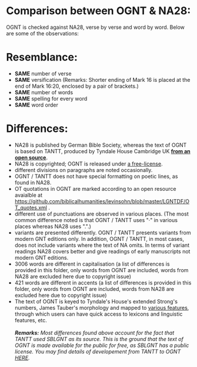 # Comparison between OGNT & NA28:

OGNT is checked against NA28, verse by verse and word by word.  Below are some of the observations:

# Resemblance:
- <b>SAME</b> number of verse
- <b>SAME</b> versification (Remarks: Shorter ending of Mark 16 is placed at the end of Mark 16:20, enclosed by a pair of brackets.)
- <b>SAME</b> number of words
- <b>SAME</b> spelling for every word
- <b>SAME</b> word order

# Differences:
- NA28 is published by German Bible Society, whereas the text of OGNT is based on TANTT, produced by Tyndale House Cambridge UK <b><a href='https://github.com/eliranwong/OpenGNT/tree/master/From_TANTT_to_OpenGNT'>from an open source</a></b>.
- NA28 is copyrighted; OGNT is released under <a href='https://github.com/eliranwong/OpenGNT#license'>a free-license</a>.
- different divisions on paragraphs are noted occasionally.
- OGNT / TANTT does not have special formatting on poetic lines, as found in NA28.
- OT quotations in OGNT are marked according to an open resource avaialble at https://github.com/biblicalhumanities/levinsohn/blob/master/LGNTDF/OT_quotes.xml .
- different use of punctuations are observed in various places.  (The most common difference noted is that OGNT / TANTT uses "·" in various places whereas NA28 uses ".".)
- variants are presented differently.  OGNT / TANTT presents variants from modern GNT editions only.  In addition, OGNT / TANTT, in most cases, does not include variants where the text of NA omits.  In terms of variant readings NA28 covers better and give readings of early manuscripts not modern GNT editions.
- 3006 words are different in capitalisation (a list of differences is provided in this folder, only words from OGNT are included, words from NA28 are excluded here due to copyright issue)
- 421 words are different in accents (a list of differences is provided in this folder, only words from OGNT are included, words from NA28 are excluded here due to copyright issue)
- The text of OGNT is keyed to Tyndale's House's extended Strong's numbers, James Tauber's morphology and mapped to <a href='https://github.com/eliranwong/OpenGNT#enhancement--forthcoming-additions'>various features</a>, through which users can have quick access to lexicons and linguistic features, etc.
<br><br>
<b><i>Remarks:</i></b> <i>Most differences found above account for the fact that TANTT used SBLGNT as its source.  This is the ground that the text of OGNT is made available for the public for free, as SBLGNT has a public license.  You may find details of developement from TANTT to OGNT <a href='https://github.com/eliranwong/OpenGNT/tree/master/From_TANTT_to_OpenGNT'>HERE</a>.</i>

